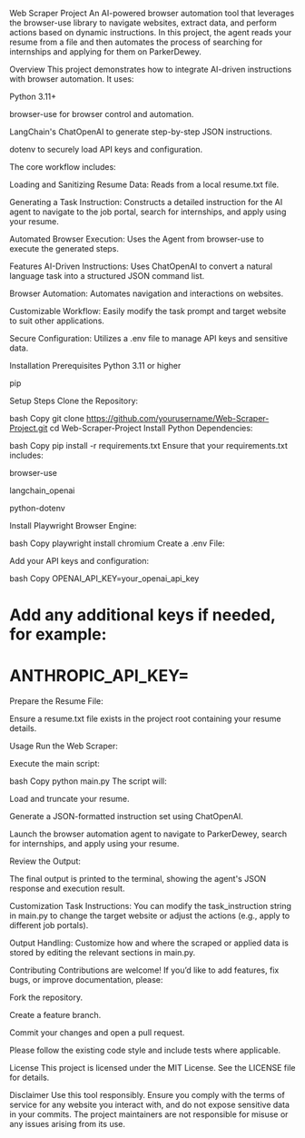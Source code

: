 Web Scraper Project
An AI-powered browser automation tool that leverages the browser-use library to navigate websites, extract data, and perform actions based on dynamic instructions. In this project, the agent reads your resume from a file and then automates the process of searching for internships and applying for them on ParkerDewey.

Overview
This project demonstrates how to integrate AI-driven instructions with browser automation. It uses:

Python 3.11+

browser-use for browser control and automation.

LangChain's ChatOpenAI to generate step-by-step JSON instructions.

dotenv to securely load API keys and configuration.

The core workflow includes:

Loading and Sanitizing Resume Data: Reads from a local resume.txt file.

Generating a Task Instruction: Constructs a detailed instruction for the AI agent to navigate to the job portal, search for internships, and apply using your resume.

Automated Browser Execution: Uses the Agent from browser-use to execute the generated steps.

Features
AI-Driven Instructions: Uses ChatOpenAI to convert a natural language task into a structured JSON command list.

Browser Automation: Automates navigation and interactions on websites.

Customizable Workflow: Easily modify the task prompt and target website to suit other applications.

Secure Configuration: Utilizes a .env file to manage API keys and sensitive data.

Installation
Prerequisites
Python 3.11 or higher

pip

Setup Steps
Clone the Repository:

bash
Copy
git clone https://github.com/yourusername/Web-Scraper-Project.git
cd Web-Scraper-Project
Install Python Dependencies:

bash
Copy
pip install -r requirements.txt
Ensure that your requirements.txt includes:

browser-use

langchain_openai

python-dotenv

Install Playwright Browser Engine:

bash
Copy
playwright install chromium
Create a .env File:

Add your API keys and configuration:

bash
Copy
OPENAI_API_KEY=your_openai_api_key
# Add any additional keys if needed, for example:
# ANTHROPIC_API_KEY=
Prepare the Resume File:

Ensure a resume.txt file exists in the project root containing your resume details.

Usage
Run the Web Scraper:

Execute the main script:

bash
Copy
python main.py
The script will:

Load and truncate your resume.

Generate a JSON-formatted instruction set using ChatOpenAI.

Launch the browser automation agent to navigate to ParkerDewey, search for internships, and apply using your resume.

Review the Output:

The final output is printed to the terminal, showing the agent's JSON response and execution result.

Customization
Task Instructions:
You can modify the task_instruction string in main.py to change the target website or adjust the actions (e.g., apply to different job portals).

Output Handling:
Customize how and where the scraped or applied data is stored by editing the relevant sections in main.py.

Contributing
Contributions are welcome! If you’d like to add features, fix bugs, or improve documentation, please:

Fork the repository.

Create a feature branch.

Commit your changes and open a pull request.

Please follow the existing code style and include tests where applicable.

License
This project is licensed under the MIT License. See the LICENSE file for details.

Disclaimer
Use this tool responsibly. Ensure you comply with the terms of service for any website you interact with, and do not expose sensitive data in your commits. The project maintainers are not responsible for misuse or any issues arising from its use.

